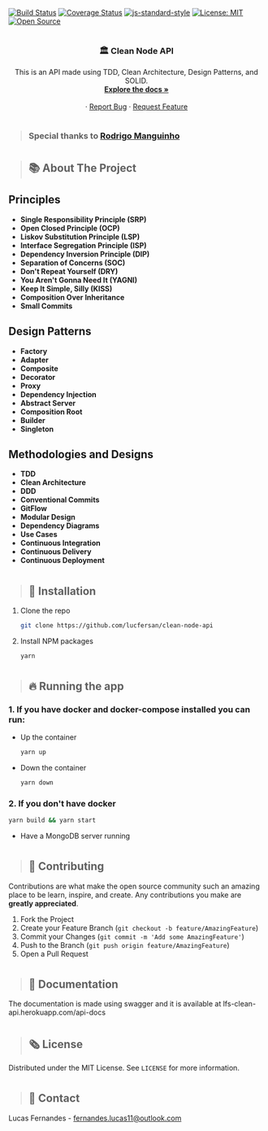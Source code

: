 [![Build Status](https://travis-ci.com/lucfersan/clean-node-api.svg?branch=main)](https://travis-ci.com/lucfersan/clean-node-api)
[![Coverage Status](https://coveralls.io/repos/github/lucfersan/clean-node-api/badge.svg)](https://coveralls.io/github/lucfersan/clean-node-api)
[![js-standard-style](https://img.shields.io/badge/code%20style-standard-brightgreen.svg)](http://standardjs.com)
[![License: MIT](https://img.shields.io/badge/License-MIT-yellow.svg)](https://opensource.org/licenses/MIT)
[![Open Source](https://badges.frapsoft.com/os/v1/open-source.svg?v=103)](https://opensource.org/)

#

<p align="center">
  <h3 align="center">🏛️ Clean Node API</h3>

  <p align="center">
    This is an API made using TDD, Clean Architecture, Design Patterns, and SOLID.
    <br />
    <a href="https://github.com/lucfersan/clean-node-api"><strong>Explore the docs »</strong></a>
    <br />
    <br />
    ·
    <a href="https://github.com/lucfersan/clean-node-api/issues">Report Bug</a>
    ·
    <a href="https://github.com/lucfersan/clean-node-api/issues">Request Feature</a>
  </p>
</p>

#

> ### Special thanks to [Rodrigo Manguinho](https://github.com/rmanguinho)

#

> ## 📚 About The Project

## Principles

- **Single Responsibility Principle (SRP)**
- **Open Closed Principle (OCP)**
- **Liskov Substitution Principle (LSP)**
- **Interface Segregation Principle (ISP)**
- **Dependency Inversion Principle (DIP)**
- **Separation of Concerns (SOC)**
- **Don't Repeat Yourself (DRY)**
- **You Aren't Gonna Need It (YAGNI)**
- **Keep It Simple, Silly (KISS)**
- **Composition Over Inheritance**
- **Small Commits**

## Design Patterns

- **Factory**
- **Adapter**
- **Composite**
- **Decorator**
- **Proxy**
- **Dependency Injection**
- **Abstract Server**
- **Composition Root**
- **Builder**
- **Singleton**

## Methodologies and Designs

- **TDD**
- **Clean Architecture**
- **DDD**
- **Conventional Commits**
- **GitFlow**
- **Modular Design**
- **Dependency Diagrams**
- **Use Cases**
- **Continuous Integration**
- **Continuous Delivery**
- **Continuous Deployment**

#

> ## 🚀 Installation

1. Clone the repo
   ```sh
   git clone https://github.com/lucfersan/clean-node-api
   ```
2. Install NPM packages
   ```sh
   yarn
   ```

#

> ## 🔥 Running the app

### 1. If you have docker and docker-compose installed you can run:

- Up the container
  ```sh
  yarn up
  ```
- Down the container
  ```sh
  yarn down
  ```

### 2. If you don't have docker

```sh
yarn build && yarn start
```

- Have a MongoDB server running

#

> ## 🤝 Contributing

Contributions are what make the open source community such an amazing place to be learn, inspire, and create. Any contributions you make are **greatly appreciated**.

1. Fork the Project
2. Create your Feature Branch (`git checkout -b feature/AmazingFeature`)
3. Commit your Changes (`git commit -m 'Add some AmazingFeature'`)
4. Push to the Branch (`git push origin feature/AmazingFeature`)
5. Open a Pull Request

#

> ## 📑 Documentation

The documentation is made using swagger and it is available at lfs-clean-api.herokuapp.com/api-docs

#

> ## 🗞️ License

Distributed under the MIT License. See `LICENSE` for more information.

#

> ## 📧 Contact

Lucas Fernandes - fernandes.lucas11@outlook.com
